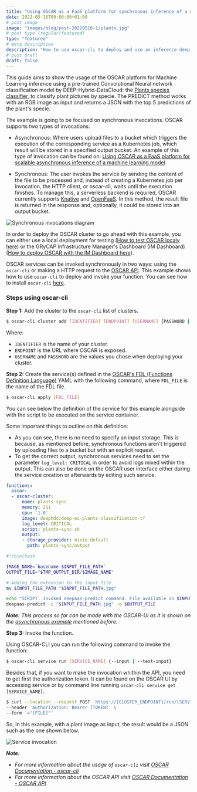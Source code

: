 ```yaml
---
title: "Using OSCAR as a FaaS platform for synchronous inference of a machine learning model"
date: 2022-05-16T09:00:00+01:00
# post image 
image: "images/blog/post-20220516-1/plants.jpg"
# post type (regular/featured)
type: "featured"
# meta description
description: "How to use oscar-cli to deploy and use an inference deep learning model synchronously"
# post draft
draft: false
---
```


This guide aims to show the usage of the OSCAR platform for Machine Learning inference using a pre-trained Convolutional Neural network classification model by DEEP-Hybrid-DataCloud: the [Plants species classifier](https://marketplace.deep-hybrid-datacloud.eu/modules/deep-oc-plants-classification-tf.html), to classify plant pictures by specie. The PREDICT method works with an RGB image as input and returns a JSON with the top 5 predictions of the plant's specie.

The example is going to be focused on synchronous invocations. OSCAR supports two types of invocations:

* Asynchronous: Where users upload files to a bucket which triggers the execution of the corresponding service as a Kubernetes job, which result will be stored in a specified output bucket. An example of this type of invocation can be found on: [Using OSCAR as a FaaS platform for scalable asynchronous inference of a machine learning model](https://oscar.grycap.net/blog/post-oscar-faas-scalable-ml-inference/)

* Synchronous: The user invokes the service by sending the content of the file to be processed and, instead of creating a Kubernetes job per invocation, the HTTP client, or oscar-cli, waits until the execution finishes. To manage this, a serverless backend is required, OSCAR currently supports [Knative](https://knative.dev) and [OpenFaaS](https://www.openfaas.com/). In this method, the result file is returned in the response and, optionally, it could be stored into an output bucket.

![Synchronous invocations diagram](../../images/blog/post-20220516-1/oscar-sync.png)

In order to deploy the OSCAR cluster to go ahead with this example, you can either use a local deployment for testing ([How to test OSCAR localy here](https://docs.oscar.grycap.net/local-testing/)) or the GRyCAP Infrastructure Manager's Dashboard (IM Dashboard) ([How to deploy OSCAR with the IM Dashboard here](https://docs.oscar.grycap.net/deploy-im-dashboard/)).


OSCAR services can be invoked synchronously in two ways: using the `oscar-cli` or making a HTTP request to the [OSCAR API](https://docs.oscar.grycap.net/api/). 
This example shows how to use `oscar-cli` to deploy and invoke your function. You can see how to install `oscar-cli` [here](https://github.com/grycap/oscar-cli).


### Steps using oscar-cli

**Step 1:** Add the cluster to the `oscar-cli` list of clusters. 
``` bash
$ oscar-cli cluster add [IDENTIFIER] [ENDPOINT] [USERNAME] {PASSWORD | --password-stdin} [flags]
```
Where:
* `IDENTIFIER` is the name of your cluster.
* `ENDPOINT` is the URL where OSCAR is exposed.
* `USERNAME` and `PASSWORD` are the values you chose when deploying your cluster.

**Step 2:** Create the service(s) defined in the [OSCAR's FDL (Functions Definition Language)](https://docs.oscar.grycap.net/fdl/) YAML with the following command, where `FDL_FILE` is the name of the FDL file.

``` bash
$ oscar-cli apply [FDL_FILE]
```

You can see below the definition of the service for this example alongside with the script to be executed on the service container. 

Some important things to outline on this definition:
* As you can see, there is no need to specify an input storage. This is because, as mentioned before, synchronous functions aren't triggered by uploading files to a bucket but with an explicit request.
* To get the correct output, synchronous services need to set the parameter `log_level: CRITICAL` in order to avoid logs mixed within the output. This can also be done on the OSCAR user interface either during the service creation or afterwards by editing such service.

``` yaml
functions:
  oscar:
  - oscar-cluster:
      name: plants-sync
      memory: 2Gi
      cpu: '1.0'
      image: deephdc/deep-oc-plants-classification-tf
      log_level: CRITICAL
      script: plants-sync.sh
      output:
      - storage_provider: minio.default
        path: plants-sync/output
```

``` bash
#!/bin/bash

IMAGE_NAME=`basename $INPUT_FILE_PATH`
OUTPUT_FILE="$TMP_OUTPUT_DIR/$IMAGE_NAME"

# Adding the extension to the input file
mv $INPUT_FILE_PATH "$INPUT_FILE_PATH.jpg"

echo "SCRIPT: Invoked deepaas-predict command. File available in $INPUT_FILE_PATH." 
deepaas-predict -i "$INPUT_FILE_PATH.jpg" -o $OUTPUT_FILE
```

**_Note:_** *This process so far can be made with the OSCAR-UI as it is shown on the [asynchronous example](https://oscar.grycap.net/blog/post-oscar-faas-scalable-ml-inference/) mentioned before.*

**Step 3:** Invoke the function.

Using OSCAR-CLI you can run the following command to invoke the function:

``` bash
$ oscar-cli service run [SERVICE_NAME] {--input | --text-input}
```

Besides that, if you want to make the invocation whithin the API, you need to get first the authorization token. It can be found on the OSCAR UI by accessing service or by command line running `oscar-cli service get [SERVICE_NAME]`.

``` bash
$ curl --location --request POST 'https://[CLUSTER_ENDPOINT]/run/[SERVICE_NAME]' \
--header 'Authorization: Bearer [TOKEN]' \
--form '="[FILE]"'
```
So, in this example, with a plant image as input, the result would be a JSON such as the one shown below.

![Service invocation](../../images/blog/post-20220516-1/service-invocation-example.png)

**_Note:_** 
-  *For more information about the usage of `oscar-cli` visit [OSCAR Documentation - oscar-cli](https://docs.oscar.grycap.net/oscar-cli/)*
- *For more information about the OSCAR API visit [OSCAR Documentation - OSCAR API](https://docs.oscar.grycap.net/api/)*